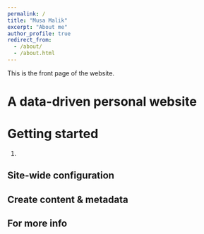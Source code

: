```yaml
---
permalink: /
title: "Musa Malik"
excerpt: "About me"
author_profile: true
redirect_from: 
  - /about/
  - /about.html
---
```


This is the front page of the website.

A data-driven personal website
======

Getting started
======
1. 

Site-wide configuration
------


Create content & metadata
------

For more info
------

